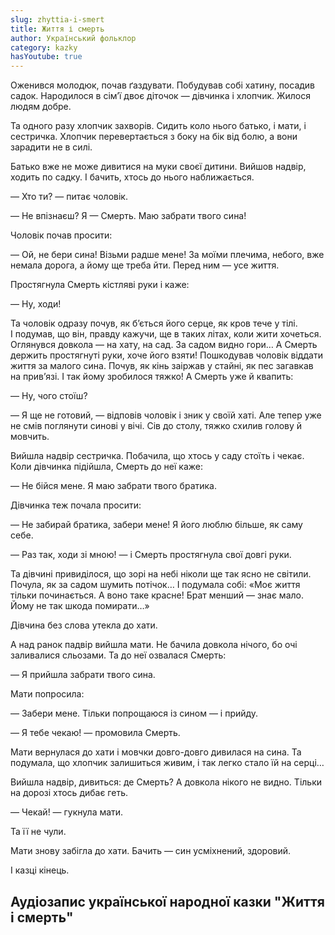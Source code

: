 ```yaml
---
slug: zhyttia-i-smert
title: Життя і смерть
author: Український фольклор
category: kazky
hasYoutube: true
---
```

Оженився молодюк, почав ґаздувати. Побудував собі хатину, посадив садок. Народилося в сім’ї двоє діточок — дівчинка і хлопчик. Жилося людям добре.

Та одного разу хлопчик захворів. Сидить коло нього батько, і мати, і сестричка. Хлопчик перевертається з боку на бік від болю, а вони зарадити не в силі.

Батько вже не може дивитися на муки своєї дитини. Вийшов надвір, ходить по садку. І бачить, хтось до нього наближається.

— Хто ти? — питає чоловік.

— Не впізнаєш? Я — Смерть. Маю забрати твого сина!

Чоловік почав просити:

— Ой, не бери сина! Візьми радше мене! За моїми плечима, небого, вже немала дорога, а йому ще треба йти. Перед ним — усе життя.

Простягнула Смерть кістляві руки і каже:

— Ну, ходи!

Та чоловік одразу почув, як б’ється його серце, як кров тече у тілі. І подумав, що він, правду кажучи, ще в таких літах, коли жити хочеться. Оглянувся довкола — на хату, на сад. За садом видно гори… А Смерть держить простягнуті руки, хоче його взяти! Пошкодував чоловік віддати життя за малого сина. Почув, як кінь заіржав у стайні, як пес загавкав на прив’язі. І так йому зробилося тяжко! А Смерть уже й квапить:

— Ну, чого стоїш?

— Я ще не готовий, — відповів чоловік і зник у своїй хаті. Але тепер уже не смів поглянути синові у вічі. Сів до столу, тяжко схилив голову й мовчить.

Вийшла надвір сестричка. Побачила, що хтось у саду стоїть і чекає. Коли дівчинка підійшла, Смерть до неї каже:

— Не бійся мене. Я маю забрати твого братика.

Дівчинка теж почала просити:

— Не забирай братика, забери мене! Я його люблю більше, як саму себе.

— Раз так, ходи зі мною! — і Смерть простягнула свої довгі руки.

Та дівчині привиділося, що зорі на небі ніколи ще так ясно не світили. Почула, як за садом шумить потічок… І подумала собі: «Моє життя тільки починається. А воно таке красне! Брат менший — знає мало. Йому не так шкода помирати…»

Дівчина без слова утекла до хати.

А над ранок падвір вийшла мати. Не бачила довкола нічого, бо очі заливалися сльозами. Та до неї озвалася Смерть:

— Я прийшла забрати твого сина.

Мати попросила:

— Забери мене. Тільки попрощаюся із сином — і прийду.

— Я тебе чекаю! — промовила Смерть.

Мати вернулася до хати і мовчки довго-довго дивилася на сина. Та подумала, що хлопчик залишиться живим, і так легко стало їй на серці…

Вийшла надвір, дивиться: де Смерть? А довкола нікого не видно. Тільки на дорозі хтось дибає геть.

— Чекай! — гукнула мати.

Та її не чули.

Мати знову забігла до хати. Бачить — син усміхнений, здоровий.

І казці кінець.

## Аудіозапис української народної казки "Життя і смерть"

<YoutubeIframe id="qVmozluvnUU" className="md:w-4/5" />
